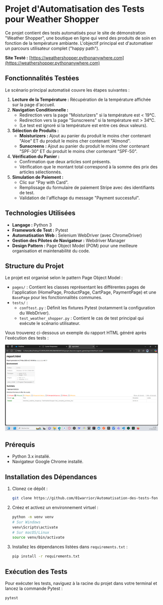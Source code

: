 # Projet d'Automatisation des Tests pour Weather Shopper

Ce projet contient des tests automatisés pour le site de démonstration "Weather Shopper", une boutique en ligne qui vend des produits de soin en fonction de la température ambiante. L'objectif principal est d'automatiser un parcours utilisateur complet ("happy path").

**Site Testé :** [https://weathershopper.pythonanywhere.com](https://weathershopper.pythonanywhere.com)

## Fonctionnalités Testées

Le scénario principal automatisé couvre les étapes suivantes :

1.  **Lecture de la Température :** Récupération de la température affichée sur la page d'accueil.
2.  **Navigation Conditionnelle :**
    - Redirection vers la page "Moisturizers" si la température est < 19°C.
    - Redirection vers la page "Sunscreens" si la température est > 34°C.
    - (Le test est ignoré si la température est entre ces deux valeurs).
3.  **Sélection de Produits :**
    - **Moisturizers :** Ajout au panier du produit le moins cher contenant "Aloe" ET du produit le moins cher contenant "Almond".
    - **Sunscreens :** Ajout au panier du produit le moins cher contenant "SPF-30" ET du produit le moins cher contenant "SPF-50".
4.  **Vérification du Panier :**
    - Confirmation que deux articles sont présents.
    - Vérification que le montant total correspond à la somme des prix des articles sélectionnés.
5.  **Simulation de Paiement :**
    - Clic sur "Pay with Card".
    - Remplissage du formulaire de paiement Stripe avec des identifiants de test.
    - Validation de l'affichage du message "Payment successful".

## Technologies Utilisées

- **Langage :** Python 3
- **Framework de Test :** Pytest
- **Automatisation Web :** Selenium WebDriver (avec ChromeDriver)
- **Gestion des Pilotes de Navigateur :** Webdriver Manager
- **Design Pattern :** Page Object Model (POM) pour une meilleure organisation et maintenabilité du code.

## Structure du Projet

Le projet est organisé selon le pattern Page Object Model :

- `pages/` : Contient les classes représentant les différentes pages de l'application (HomePage, ProductPage, CartPage, PaymentPage) et une `BasePage` pour les fonctionnalités communes.
- `tests/` :
  - `conftest.py` : Définit les fixtures Pytest (notamment la configuration du WebDriver).
  - `test_weather_shopper.py` : Contient le cas de test principal qui exécute le scénario utilisateur.

Vous trouverez ci-dessous un exemple du rapport HTML généré après l'exécution des tests :

![Rapport de Test HTML pour Weather Shopper](assets/htmlreport.png)

## Prérequis

- Python 3.x installé.
- Navigateur Google Chrome installé.

## Installation des Dépendances

1.  Clonez ce dépôt :
    ```bash
    git clone https://github.com/01warrior/Automatisation-des-tests-fonctionnels-Web-Weather-Shopper
    ```
2.  Créez et activez un environnement virtuel :
    ```bash
    python -m venv venv
    # Sur Windows
    venv\Scripts\activate
    # Sur macOS/Linux
    source venv/bin/activate
    ```

3.  Installez les dépendances listées dans `requirements.txt` :
    ```bash
    pip install -r requirements.txt
    ```

## Exécution des Tests

Pour exécuter les tests, naviguez à la racine du projet dans votre terminal et lancez la commande Pytest :

```bash
pytest
```
